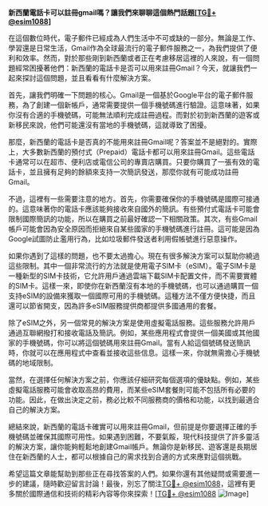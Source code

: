 **新西蘭電話卡可以註冊gmail嗎？讓我們來聊聊這個熱門話題[[TG💪+ @esim1088](https://t.me/s/esim1088)]**

在這個數位時代，電子郵件已經成為人們生活中不可或缺的一部分。無論是工作、學習還是日常生活，Gmail作為全球最流行的電子郵件服務之一，為我們提供了便利和效率。然而，對於那些剛到新西蘭或者正在考慮移居這裡的人來說，有一個問題經常困擾著他們：新西蘭的電話卡是否可以用來註冊Gmail？今天，就讓我們一起來探討這個問題，並且看看有什麼解決方案。

首先，讓我們明確一下問題的核心。Gmail是一個基於Google平台的電子郵件服務，為了創建一個新帳戶，通常需要提供一個手機號碼進行驗證。這意味著，如果你沒有合適的手機號碼，可能無法順利完成註冊過程。而對於初到新西蘭的遊客或新移民來說，他們可能還沒有當地的手機號碼，這就導致了困擾。

那麼，新西蘭的電話卡是否真的不能用來註冊Gmail呢？答案並不是絕對的。實際上，大多數新西蘭的預付式（Prepaid）電話卡都可以用來註冊Gmail。這些電話卡通常可以在超市、便利店或電信公司的專賣店購買。只要你購買了一張有效的電話卡，並且擁有足夠的餘額來支持一次簡訊發送，那麼你就有可能成功註冊Gmail。

不過，這裡有一些需要注意的地方。首先，你需要確保你的手機號碼是國際可接通的。這意味著你的電話卡應該能夠接收來自國外的簡訊。有些預付式電話卡可能會限制國際簡訊的功能，所以在購買之前最好確認一下相關政策。其次，有些Gmail帳戶可能會因為安全原因而拒絕來自某些國家的手機號碼進行註冊。這可能是因為Google試圖防止濫用行為，比如垃圾郵件發送者利用假帳號進行惡意操作。

如果你遇到了這樣的問題，也不要太過擔心。現在有很多解決方案可以幫助你繞過這些限制。其中一個非常流行的方法就是使用電子SIM卡（eSIM）。電子SIM卡是一種新型的SIM卡技術，它允許用戶通過雲端下載SIM卡配置文件，而不需要實體的SIM卡。這樣一來，即使你在新西蘭沒有本地的手機號碼，也可以通過購買一個支持eSIM的設備來獲取一個國際可用的手機號碼。這種方法不僅方便快捷，而且還可以節省開支，因為許多eSIM服務提供商都提供多國通用的套餐。

除了eSIM之外，另一個常見的解決方案是使用虛擬電話服務。這些服務允許用戶通過互聯網撥打和接收電話及簡訊。例如，某些應用程式會提供一個美國或其他國家的手機號碼，你可以將這個號碼用來註冊Gmail。當有人給這個號碼發送簡訊時，你就可以在應用程式中查看並接收這些信息。這樣一來，你就無需擔心手機號碼的地域限制。

當然，在選擇任何解決方案之前，你應該仔細研究每個選項的優缺點。例如，某些虛擬電話服務可能會收取高昂的費用，而某些eSIM套餐則可能不包括所有必要的功能。因此，在做出決定之前，務必比較不同服務商的價格和功能，以找到最適合自己的解決方案。

總結來說，新西蘭的電話卡確實可以用來註冊Gmail，但前提是你要選擇正確的手機號碼並確保其國際可用性。如果遇到困難，不要氣餒，現代科技提供了許多靈活的解決方案，讓你能夠輕鬆地創建Gmail帳戶。無論你是新移民、遊客還是長期居住在新西蘭的人士，都可以根據自己的需求找到合適的方式來應對這個挑戰。

希望這篇文章能幫助到那些正在尋找答案的人們。如果你還有其他疑問或需要進一步的建議，隨時歡迎留言討論！最後，別忘了關注[TG💪+ @esim1088](https://t.me/s/esim1088)，這裡有更多關於國際通信和技術的精彩內容等你來探索！[[TG💪+ @esim1088](https://t.me/s/esim1088) ![Image](https://i.postimg.cc/4NQfJmqS/Snipaste-2025-05-13-00-14-12.png)]